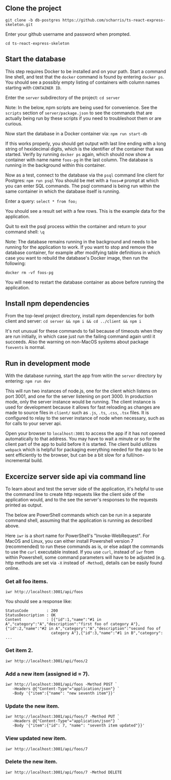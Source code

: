 ## Clone the project

```git clone -b db-postgres https://github.com/scharris/ts-react-express-skeleton.git```

Enter your github username and password when prompted.

```cd ts-react-express-skeleton```

## Start the database

This step requires Docker to be installed and on your path. Start a command line shell, and test
that the `docker` command is found by entering `docker ps`. You should see a possibly empty listing
of containers with column names starting with `CONTAINER ID`.

Enter the `server` subdirectory of the project:
```cd server```

Note: In the below, npm scripts are being used for convenience. See the `scripts` section of
`server/package.json` to see the commands that are actually being run by these scripts if you
need to troubleshoot them or are curious.

Now start the database in a Docker container via:
```npm run start-db```

If this works properly, you should get output with last line ending with a long string of hexidecimal
digits, which is the identifier of the container that was started. Verify by running `docker ps` again,
which should now show a container with name name `foos-pg` in the last column. The database is running
in the background within this container.

Now as a test, connect to the database via the `psql` command line client for Postgres:
```npm run psql```
You should be met with a `foos=#` prompt at which you can enter SQL commands. The psql command
is being run within the same container in which the database itself is running.

Enter a query:
```select * from foo;```

You should see a result set with a few rows. This is the example data for the application.

Quit to exit the psql process within the container and return to your command shell:
```\q```

Note: The database remains running in the background and needs to be running for the application
to work. If you want to stop and remove the database container, for example after modifying table
definitions in which case you want to rebuild the database's Docker image, then run the following:

```docker rm -vf foos-pg```

You will need to restart the database container as above before running the application.

## Install npm dependencies

From the top-level project directory, install npm dependencies for both client and server:
```cd server && npm i && cd ../client && npm i```

It's not unusual for these commands to fail because of timeouts when they are run initially, in
which case just run the failing command again until it succeeds. Also the warning on non-MacOS
systems about package `fsevents` is normal.

## Run in development mode

With the database running, start the app from witin the `server` directory by entering:
```npm run dev```

This will run two instances of node.js, one for the client which listens on port 3001, and one for the
server listening on port 3000. In production mode, only the server instance would be running. The client
instance is used for development because it allows for fast reloading as changes are made to source files
in `client/` such as `.js`, `.ts`, `.css`, `.tsx` files. It is configured to relay to the server
instance of node when necessary, such as for calls to your server api.

Open your browser to `localhost:3001` to access the app if it has not opened automatically to that
address. You may have to wait a minute or so for the client part of the app to build before it is
started. The client build utilizes `webpack` which is helpful for packaging everything needed for
the app to be sent efficiently to the browser, but can be a bit slow for a full/non-incremental build.

## Excercize server side api via command line
To learn about and test the server side of the application, it's helpful to use the command line
to create http requests like the client side of the application would, and to the see the server's
responses to the requests printed as output.

The below are PowerShell commands which can be run in a separate command shell, assuming that
the application is running as described above.

Here `iwr` is a short name for PowerShell's "Invoke-WebRequest". For MacOS and Linux, you
can either install Powershell version 7 (recommended) to run these commands as is, or else
adapt the commands to use the `curl` executable instead. If you use `curl`, instead of `iwr`
from within Powershell, some command parameters will have to be adjusted (e.g. http methods
are set via `-X` instead of `-Method`), details can be easily found online.


### Get all foo items.
```
iwr http://localhost:3001/api/foos
```

You should see a response like:
```
StatusCode        : 200
StatusDescription : OK
Content           : [{"id":1,"name":"#1 in A","category":"A","description":"first foo of category A"},{"id":2,"name":"#2 in A","category":"A","description":"second foo of
                    category A"},{"id":3,"name":"#1 in B","category": ...
```

### Get item 2.
```
iwr http://localhost:3001/api/foos/2
```

### Add a new item (assigned id = 7).
```
iwr http://localhost:3001/api/foos -Method POST `
   -Headers @{"Content-Type"="application/json"} `
   -Body '{"item":{"name": "new seventh item"}}'
```

### Update the new item.
```
iwr http://localhost:3001/api/foos/7 -Method PUT `
   -Headers @{"Content-Type"="application/json"} `
   -Body '{"item":{"id": 7, "name": "seventh item updated"}}'
```

### View updated new item.
```
iwr http://localhost:3001/api/foos/7
```

### Delete the new item.
```
iwr http://localhost:3001/api/foos/7 -Method DELETE
```
